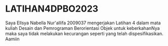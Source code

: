 # LATIHAN4DPBO2023

Saya Ellsya Nabella Nur'allifa 2009037 mengerjakan Latihan 4 dalam mata kuliah Desain dan Pemrograman Berorientasi Objek untuk keberkahanNya maka saya tidak melakukan kecurangan seperti yang telah dispesifikasikan. Aamiin
